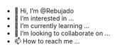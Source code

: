 - 👋 Hi, I’m @Rebujado
- 👀 I’m interested in ...
- 🌱 I’m currently learning ...
- 💞️ I’m looking to collaborate on ...
- 📫 How to reach me ...

<!---
Rebujado/Rebujado is a ✨ special ✨ repository because its `README.md` (this file) appears on your GitHub profile.
You can click the Preview link to take a look at your changes.
--->
